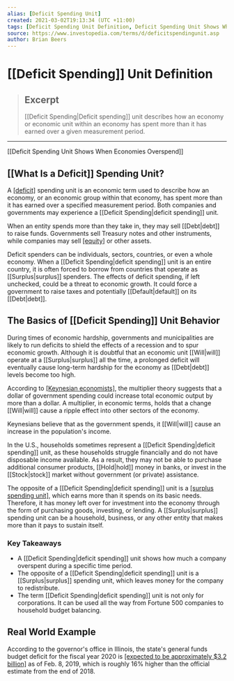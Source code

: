 ```yaml
---
alias: [Deficit Spending Unit]
created: 2021-03-02T19:13:34 (UTC +11:00)
tags: [Deficit Spending Unit Definition, Deficit Spending Unit Shows When Economies Overspend]
source: https://www.investopedia.com/terms/d/deficitspendingunit.asp
author: Brian Beers
---
```


# [[Deficit Spending]] Unit Definition

> ## Excerpt
> [[Deficit Spending|Deficit spending]] unit describes how an economy or economic unit within an economy has spent more than it has earned over a given measurement period.

---

[[Deficit Spending Unit Shows When Economies Overspend]]
## [[What Is a Deficit]] Spending Unit?

A [[deficit]](https://www.investopedia.com/terms/d/deficit.asp) spending unit is an economic term used to describe how an economy, or an economic group within that economy, has spent more than it has earned over a specified measurement period. Both companies and governments may experience a [[Deficit Spending|deficit spending]] unit.

When an entity spends more than they take in, they may sell [[Debt|debt]] to raise funds. Governments sell Treasury notes and other instruments, while companies may sell [[equity]](https://www.investopedia.com/terms/e/[[Equity|equity]].asp) or other assets.

Deficit spenders can be individuals, sectors, countries, or even a whole economy. When a [[Deficit Spending|deficit spending]] unit is an entire country, it is often forced to borrow from countries that operate as [[Surplus|surplus]] spenders. The effects of deficit spending, if left unchecked, could be a threat to economic growth. It could force a government to raise taxes and potentially [[Default|default]] on its [[Debt|debt]].

## The Basics of [[Deficit Spending]] Unit Behavior

During times of economic hardship, governments and municipalities are likely to run deficits to shield the effects of a recession and to spur economic growth. Although it is doubtful that an economic unit [[Will|will]] operate at a [[Surplus|surplus]] all the time, a prolonged deficit will eventually cause long-term hardship for the economy as [[Debt|debt]] levels become too high.

According to [[Keynesian economists]](https://www.investopedia.com/terms/k/keynesianeconomics.asp), the multiplier theory suggests that a dollar of government spending could increase total economic output by more than a dollar. A multiplier, in economic terms, holds that a change [[Will|will]] cause a ripple effect into other sectors of the economy.

Keynesians believe that as the government spends, it [[Will|will]] cause an increase in the population's income.

In the U.S., households sometimes represent a [[Deficit Spending|deficit spending]] unit, as these households struggle financially and do not have disposable income available. As a result, they may not be able to purchase additional consumer products, [[Hold|hold]] money in banks, or invest in the [[Stock|stock]] market without government (or private) assistance.

The opposite of a [[Deficit Spending|deficit spending]] unit is a [[surplus spending unit]](https://www.investopedia.com/terms/s/surplus_spending_unit.asp), which earns more than it spends on its basic needs. Therefore, it has money left over for investment into the economy through the form of purchasing goods, investing, or lending. A [[Surplus|surplus]] spending unit can be a household, business, or any other entity that makes more than it pays to sustain itself.

### Key Takeaways

-   A [[Deficit Spending|deficit spending]] unit shows how much a company overspent during a specific time period.
-   The opposite of a [[Deficit Spending|deficit spending]] unit is a [[Surplus|surplus]] spending unit, which leaves money for the company to redistribute.
-   The term [[Deficit Spending|deficit spending]] unit is not only for corporations. It can be used all the way from Fortune 500 companies to household budget balancing.

## Real World Example

According to the governor's office in Illinois, the state's general funds budget deficit for the fiscal year 2020 is [[expected to be approximately $3.2 billion]](https://www.chicagobusiness.com/government/pritzker-illinois-deficit-be-435m-more-rauner-estimated) as of Feb. 8, 2019, which is roughly 16% higher than the official estimate from the end of 2018.
